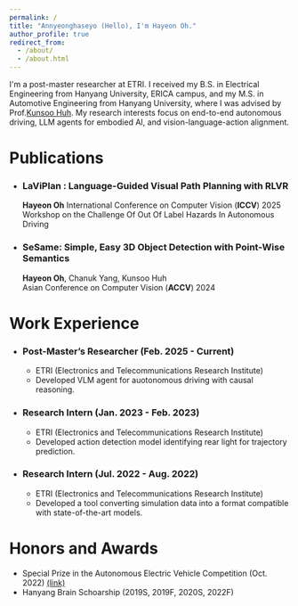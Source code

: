 ```yaml
---
permalink: /
title: "Annyeonghaseyo (Hello), I'm Hayeon Oh."
author_profile: true
redirect_from: 
  - /about/
  - /about.html
---
```

I'm a post-master researcher at ETRI. I received my B.S. in Electrical Engineering from Hanyang University, ERICA campus, and my M.S. in Automotive Engineering from Hanyang University, where I was advised by Prof.[Kunsoo Huh](https://archi.hanyang.ac.kr/src/lab_mmc.php). My research interests focus on end-to-end autonomous driving, LLM agents for embodied AI, and vision-language-action alignment.

# Publications

- ### LaViPlan : Language-Guided Visual Path Planning with RLVR

  **Hayeon Oh**
  International Conference on Computer Vision (**ICCV**) 2025 Workshop on the Challenge Of Out Of Label Hazards In Autonomous Driving
- ### SeSame: Simple, Easy 3D Object Detection with Point-Wise Semantics

  **Hayeon Oh**, Chanuk Yang, Kunsoo Huh  
  Asian Conference on Computer Vision (**ACCV**) 2024

# Work Experience

- ### Post-Master’s Researcher (Feb. 2025 - Current)

  - ETRI (Electronics and Telecommunications Research Institute)
  - Developed VLM agent for auotonomous driving with causal reasoning.
- ### Research Intern (Jan. 2023 - Feb. 2023)

  - ETRI (Electronics and Telecommunications Research Institute)
  - Developed action detection model identifying rear light for trajectory prediction.
- ### Research Intern (Jul. 2022 - Aug. 2022)

  - ETRI (Electronics and Telecommunications Research Institute)
  - Developed a tool converting simulation data into a format compatible with state-of-the-art models.


# Honors and Awards

- Special Prize in the Autonomous Electric Vehicle Competition (Oct. 2022) [(link)](https://www.motorgraph.com/news/articleView.html?idxno=30990)
- Hanyang Brain Schoarship (2019S, 2019F, 2020S, 2022F)

